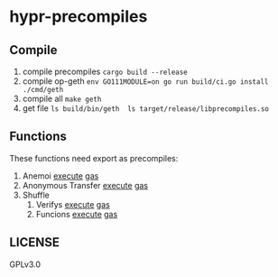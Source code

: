 # hypr-precompiles

## Compile

1. compile precompiles
``
cargo build --release
``
2. compile op-geth
``
env GO111MODULE=on go run build/ci.go install ./cmd/geth
``
3. compile all
``
make geth
``
4. get file
``
ls build/bin/geth 
ls target/release/libprecompiles.so 
``

## Functions

These functions need export as precompiles:

1. Anemoi [execute](https://github.com/HyprNetwork/rust-precompiles/blob/main/src/anemoi.rs#L103) [gas](https://github.com/HyprNetwork/rust-precompiles/blob/main/src/anemoi.rs#L121)
2. Anonymous Transfer [execute](https://github.com/HyprNetwork/rust-precompiles/blob/main/src/anon/anonymous.rs#L35) [gas](https://github.com/HyprNetwork/rust-precompiles/blob/main/src/anon/anonymous.rs#L29)
3. Shuffle
    1. Verifys [execute](https://github.com/HyprNetwork/rust-precompiles/blob/main/src/shuffle/mod.rs#L149) [gas](https://github.com/HyprNetwork/rust-precompiles/blob/main/src/shuffle/mod.rs#L157)
    2. Funcions [execute](https://github.com/HyprNetwork/rust-precompiles/blob/main/src/shuffle/mod.rs#L187) [gas](https://github.com/HyprNetwork/rust-precompiles/blob/main/src/shuffle/mod.rs#L195)

## LICENSE

GPLv3.0
